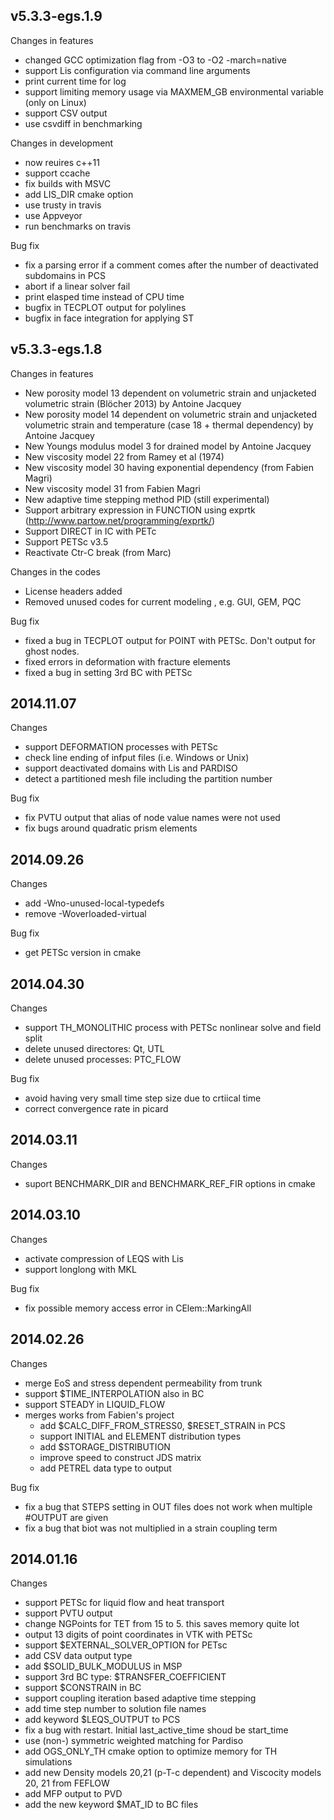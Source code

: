 ## v5.3.3-egs.1.9
Changes in features
- changed GCC optimization flag from -O3 to -O2 -march=native 
- support Lis configuration via command line arguments 
- print current time for log
- support limiting memory usage via MAXMEM_GB environmental variable (only on Linux)
- support CSV output
- use csvdiff in benchmarking

Changes in development
- now reuires c++11
- support ccache
- fix builds with MSVC 
- add LIS_DIR cmake option
- use trusty in travis
- use Appveyor
- run benchmarks on travis

Bug fix
- fix a parsing error if a comment comes after the number of deactivated subdomains in PCS
- abort if a linear solver fail
- print elasped time instead of CPU time
- bugfix in TECPLOT output for polylines
- bugfix in face integration for applying ST

## v5.3.3-egs.1.8
Changes in features
- New porosity model 13 dependent on volumetric strain and unjacketed volumetric strain (Blöcher 2013) by Antoine Jacquey
- New porosity model 14 dependent on volumetric strain and unjacketed volumetric strain and temperature (case 18 + thermal dependency) by Antoine Jacquey
- New Youngs modulus model 3 for drained model by Antoine Jacquey
- New viscosity model 22 from Ramey et al (1974)
- New viscosity model 30 having exponential dependency (from Fabien Magri)
- New viscosity model 31 from Fabien Magri
- New adaptive time stepping method PID (still experimental)
- Support arbitrary expression in FUNCTION using exprtk (http://www.partow.net/programming/exprtk/)
- Support DIRECT in IC with PETc
- Support PETSc v3.5
- Reactivate Ctr-C break (from Marc)

Changes in the codes
- License headers added
- Removed unused codes for current modeling , e.g. GUI, GEM, PQC

Bug fix
- fixed a bug in TECPLOT output for POINT with PETSc. Don't output for ghost nodes.
- fixed errors in deformation with fracture elements
- fixed a bug in setting 3rd BC with PETSc

## 2014.11.07
Changes
- support DEFORMATION processes with PETSc 
- check line ending of infput files (i.e. Windows or Unix)
- support deactivated domains with Lis and PARDISO
- detect a partitioned mesh file including the partition number

Bug fix
- fix PVTU output that alias of node value names were not used
- fix bugs around quadratic prism elements

## 2014.09.26
Changes
- add -Wno-unused-local-typedefs
- remove  -Woverloaded-virtual

Bug fix
- get PETSc version in cmake

## 2014.04.30
Changes
- support TH_MONOLITHIC process with PETSc nonlinear solve and field split
- delete unused directores: Qt, UTL
- delete unused processes: PTC_FLOW

Bug fix
- avoid having very small time step size due to crtiical time
- correct convergence rate in picard


## 2014.03.11
Changes
- suport BENCHMARK_DIR and BENCHMARK_REF_FIR options in cmake

## 2014.03.10
Changes
- activate compression of LEQS with Lis
- support longlong with MKL

Bug fix
- fix possible memory access error in CElem::MarkingAll

## 2014.02.26
Changes
- merge EoS and stress dependent permeability from trunk
- support $TIME_INTERPOLATION also in BC
- support STEADY in LIQUID_FLOW
- merges works from Fabien's project
  - add $CALC_DIFF_FROM_STRESS0,  $RESET_STRAIN in PCS
  - support INITIAL and ELEMENT distribution types
  - add $STORAGE_DISTRIBUTION
  - improve speed to construct JDS matrix
  - add PETREL data type to output

Bug fix
- fix a bug that STEPS setting in OUT files does not work when multiple #OUTPUT are given
- fix a bug that biot was not multiplied in a strain coupling term

## 2014.01.16
Changes
- support PETSc for liquid flow and heat transport
- support PVTU output 
- change NGPoints for TET from 15 to 5. this saves memory quite lot
- output 13 digits of point coordinates in VTK with PETSc
- support $EXTERNAL_SOLVER_OPTION for PETsc
- add CSV data output type
- add $SOLID_BULK_MODULUS in MSP
- support 3rd BC type:  $TRANSFER_COEFFICIENT
- support $CONSTRAIN in BC
- support coupling iteration based adaptive time stepping
- add time step number to solution file names
- add keyword $LEQS_OUTPUT to PCS
- fix a bug with restart. Initial last_active_time shoud be start_time
- use (non-) symmetric weighted matching for Pardiso
- add OGS_ONLY_TH cmake option to optimize memory for TH simulations
- add new Density models 20,21 (p-T-c dependent) and Viscocity models 20, 21 from FEFLOW
- add MFP output to PVD
- add the new keyword $MAT_ID to BC files

